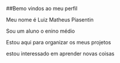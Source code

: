 ##Bemo vindos ao meu perfil

Meu nome é Luiz Matheus Piasentin

Sou um aluno o enino médio

Estou aqui para organizar os meus projetos

estou interessado em aprender novas coisas
